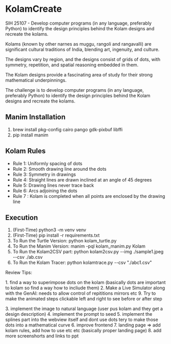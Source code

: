# KolamCreate

SIH 25107 - Develop computer programs (in any language, preferably Python) to identify the design principles behind the Kolam designs and recreate the kolams.

Kolams (known by other narnes as muggu, rangoli and rangavalli) are significant cultural traditions of India, blending art, ingenuity, and culture.

The designs vary by region, and the designs consist of grids of dots, with symmetry, repetition, and spatial reasoning embedded in them.

The Kolam designs provide a fascinating area of study for their strong mathematical underpinnings.

The challenge is to develop computer programs (in any language, preferably Python) to identify the design principles behind the Kolam designs and recreate the kolams.


## Manim Installation

1. brew install pkg-config cairo pango gdk-pixbuf libffi
2. pip install manim


## Kolam Rules
- Rule 1: Uniformly spacing of dots
- Rule 2: Smooth drawing line around the dots
- Rule 3: Symmetry in drawings
- Rule 4: Straight lines are drawn inclined at an angle of 45 degrees
- Rule 5: Drawing lines never trace back
- Rule 6: Arcs adjoining the dots
- Rule 7 : Kolam is completed when all points are enclosed by the drawing line

## Execution
1. (First-Time) python3 -m venv venv
2. (First-Time) pip install -r requirements.txt
3. To Run the Turtle Version: python kolam_turtle.py
4. To Run the Manim Version: manim -pql kolam_manim.py Kolam
5. To Run the Kolam2CSV part: python kolam2csv.py --img ./sample1.jpeg --csv ./ab.csv
6. To Run the Kolam Tracer: python kolamtrace.py --csv "./abc1.csv"


Review Tips:

1.⁠ ⁠find a way to superimpose dots on the kolam (basically dots are important to kolam so find a way how to incliude them)
2.⁠ ⁠Make a Live Simulator along with the GenAI: needs to allow control of repititions mirrors etc
9.⁠ ⁠Try to make the animated steps clickable left and right to see before or after step



3.⁠ ⁠⁠implement the image to natural language (user pus kolam and they get a design description)
4.⁠ ⁠⁠implement the prompt to seed
5.⁠ ⁠⁠implement the splines part into the webview itself and dont use dots tery to make those dots into a mathematical curve
6.⁠ ⁠improve frontend
7.⁠ ⁠⁠landing page => add kolam rules, add how to use etc etc (basically proper landing page)
8.⁠ ⁠⁠add more screenshorts and links to ppt

